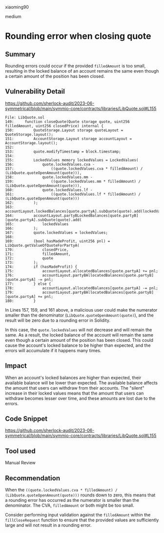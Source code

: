 xiaoming90

medium

# Rounding error when closing quote

## Summary

Rounding errors could occur if the provided `filledAmount` is too small, resulting in the locked balance of an account remains the same even though a certain amount of the position has been closed.

## Vulnerability Detail

https://github.com/sherlock-audit/2023-06-symmetrical/blob/main/symmio-core/contracts/libraries/LibQuote.sol#L155

```solidity
File: LibQuote.sol
149:     function closeQuote(Quote storage quote, uint256 filledAmount, uint256 closedPrice) internal {
150:         QuoteStorage.Layout storage quoteLayout = QuoteStorage.layout();
151:         AccountStorage.Layout storage accountLayout = AccountStorage.layout();
152: 
153:         quote.modifyTimestamp = block.timestamp;
154: 
155:         LockedValues memory lockedValues = LockedValues(
156:             quote.lockedValues.cva -
157:                 ((quote.lockedValues.cva * filledAmount) / (LibQuote.quoteOpenAmount(quote))),
158:             quote.lockedValues.mm -
159:                 ((quote.lockedValues.mm * filledAmount) / (LibQuote.quoteOpenAmount(quote))),
160:             quote.lockedValues.lf -
161:                 ((quote.lockedValues.lf * filledAmount) / (LibQuote.quoteOpenAmount(quote)))
162:         );
163:         accountLayout.lockedBalances[quote.partyA].subQuote(quote).add(lockedValues);
164:         accountLayout.partyBLockedBalances[quote.partyB][quote.partyA].subQuote(quote).add(
165:             lockedValues
166:         );
167:         quote.lockedValues = lockedValues;
168: 
169:         (bool hasMadeProfit, uint256 pnl) = LibQuote.getValueOfQuoteForPartyA(
170:             closedPrice,
171:             filledAmount,
172:             quote
173:         );
174:         if (hasMadeProfit) {
175:             accountLayout.allocatedBalances[quote.partyA] += pnl;
176:             accountLayout.partyBAllocatedBalances[quote.partyB][quote.partyA] -= pnl;
177:         } else {
178:             accountLayout.allocatedBalances[quote.partyA] -= pnl;
179:             accountLayout.partyBAllocatedBalances[quote.partyB][quote.partyA] += pnl;
180:         }

```

In Lines 157, 159, and 161 above, a malicious user could make the numerator smaller than the denominator (`LibQuote.quoteOpenAmount(quote)`), and the result will be zero due to a rounding error in Solidity.

In this case, the `quote.lockedValues` will not decrease and will remain the same. As a result, the locked balance of the account will remain the same even though a certain amount of the position has been closed. This could cause the account's locked balance to be higher than expected, and the errors will accumulate if it happens many times.

## Impact

When an account's locked balances are higher than expected, their available balance will be lower than expected. The available balance affects the amount that users can withdraw from their accounts. The "silent" increase in their locked values means that the amount that users can withdraw becomes lesser over time, and these amounts are lost due to the errors.

## Code Snippet

https://github.com/sherlock-audit/2023-06-symmetrical/blob/main/symmio-core/contracts/libraries/LibQuote.sol#L155

## Tool used

Manual Review

## Recommendation

When the `((quote.lockedValues.cva * filledAmount) / (LibQuote.quoteOpenAmount(quote)))` rounds down to zero, this means that a rounding error has occurred as the numerator is smaller than the denominator. The CVA, `filledAmount` or both might be too small.

Consider performing input validation against the `filledAmount` within the `fillCloseRequest` function to ensure that the provided values are sufficiently large and will not result in a rounding error.